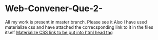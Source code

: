# Web-Convener-Que-2-
All my work is present in master branch. Please see it
Also I have used materialize css and have attached the correcsponding link to it in the files itself
[Materialize CSS link to be put into html head tag](<link rel="stylesheet" href="https://cdnjs.cloudflare.com/ajax/libs/materialize/1.0.0/css/materialize.min.css">)

